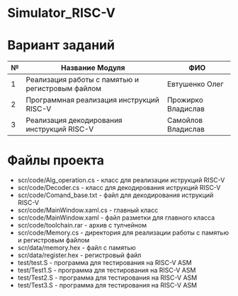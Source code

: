 # Simulator_RISC-V 

# Вариант заданий
№|Название Модуля|ФИО
--- | --- | --- |
1 | Реализация работы с памятью и регистровым файлом | Евтушенко Олег |
2 | Программная реализация инструкций RISC-V | Прожирко Владислав |
3 | Реализация декодирования инструкций RISC-V | Самойлов Владислав |

# Файлы проекта
+ scr/code/Alg_operation.cs - класс для реализации иструкций RISC-V
+ scr/code/Decoder.cs - класс для декодирования иструкций RISC-V
+ scr/code/Comand_base.txt - файл для декодирования иструкций RISC-V
+ scr/code/MainWindow.xaml.cs - главный класс
+ scr/code/MainWindow.xaml - файл разметки для главного класса
+ scr/code/toolchain.rar - архив с тулчейном
+ scr/code/Memory.cs - директория для реализации работы с памятью и регистровым файлом
+ scr/data/memory.hex - файл с памятью
+ scr/data/register.hex - регистровый файл
+ test/test.S - программа для тестирования на RISC-V ASM
+ test/Test1.S - программа для тестирования на RISC-V ASM
+ test/Test2.S - программа для тестирования на RISC-V ASM
+ test/Test3.S - программа для тестирования на RISC-V ASM
